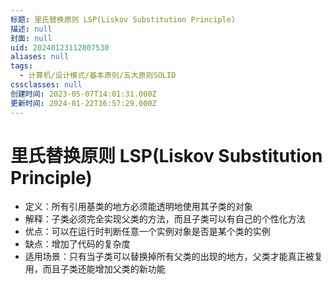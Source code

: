 ```yaml
---
标题: 里氏替换原则 LSP(Liskov Substitution Principle)
描述: null
封面: null
uid: 20240123112807530
aliases: null
tags:
  - 计算机/设计模式/基本原则/五大原则SOLID
cssclasses: null
创建时间: 2023-05-07T14:01:31.000Z
更新时间: 2024-01-22T16:57:29.000Z
---
```


# 里氏替换原则 LSP(Liskov Substitution Principle)

- 定义：所有引用基类的地方必须能透明地使用其子类的对象
- 解释：子类必须完全实现父类的方法，而且子类可以有自己的个性化方法
- 优点：可以在运行时判断任意一个实例对象是否是某个类的实例
- 缺点：增加了代码的复杂度
- 适用场景：只有当子类可以替换掉所有父类的出现的地方，父类才能真正被复用，而且子类还能增加父类的新功能
